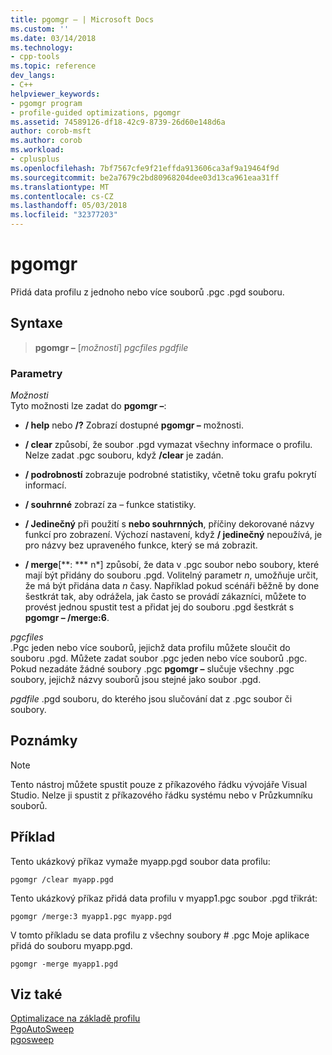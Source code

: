 ```yaml
---
title: pgomgr – | Microsoft Docs
ms.custom: ''
ms.date: 03/14/2018
ms.technology:
- cpp-tools
ms.topic: reference
dev_langs:
- C++
helpviewer_keywords:
- pgomgr program
- profile-guided optimizations, pgomgr
ms.assetid: 74589126-df18-42c9-8739-26d60e148d6a
author: corob-msft
ms.author: corob
ms.workload:
- cplusplus
ms.openlocfilehash: 7bf7567cfe9f21effda913606ca3af9a19464f9d
ms.sourcegitcommit: be2a7679c2bd80968204dee03d13ca961eaa31ff
ms.translationtype: MT
ms.contentlocale: cs-CZ
ms.lasthandoff: 05/03/2018
ms.locfileid: "32377203"
---
```

# <a name="pgomgr"></a>pgomgr

Přidá data profilu z jednoho nebo více souborů .pgc .pgd souboru.

## <a name="syntax"></a>Syntaxe

> **pgomgr –** [*možnosti*] *pgcfiles* *pgdfile*

### <a name="parameters"></a>Parametry

*Možnosti*<br/>
Tyto možnosti lze zadat do **pgomgr –**:

- **/ help** nebo **/?** Zobrazí dostupné **pgomgr –** možnosti.

- **/ clear** způsobí, že soubor .pgd vymazat všechny informace o profilu. Nelze zadat .pgc souboru, když **/clear** je zadán.

- **/ podrobností** zobrazuje podrobné statistiky, včetně toku grafu pokrytí informací.

- **/ souhrnné** zobrazí za – funkce statistiky.

- **/ Jedinečný** při použití s **nebo souhrnných**, příčiny dekorované názvy funkcí pro zobrazení. Výchozí nastavení, když **/ jedinečný** nepoužívá, je pro názvy bez upraveného funkce, který se má zobrazit.

- **/ merge**[**: *** n*] způsobí, že data v .pgc soubor nebo soubory, které mají být přidány do souboru .pgd. Volitelný parametr *n*, umožňuje určit, že má být přidána data *n* časy. Například pokud scénáři běžně by done šestkrát tak, aby odrážela, jak často se provádí zákazníci, můžete to provést jednou spustit test a přidat jej do souboru .pgd šestkrát s **pgomgr – /merge:6**.

*pgcfiles*<br/>
.Pgc jeden nebo více souborů, jejichž data profilu můžete sloučit do souboru .pgd. Můžete zadat soubor .pgc jeden nebo více souborů .pgc. Pokud nezadáte žádné soubory .pgc **pgomgr –** slučuje všechny .pgc soubory, jejichž názvy souborů jsou stejné jako soubor .pgd.

*pgdfile* .pgd souboru, do kterého jsou slučování dat z .pgc soubor či soubory.

## <a name="remarks"></a>Poznámky

> [!NOTE]
> Tento nástroj můžete spustit pouze z příkazového řádku vývojáře Visual Studio. Nelze ji spustit z příkazového řádku systému nebo v Průzkumníku souborů.

## <a name="example"></a>Příklad

Tento ukázkový příkaz vymaže myapp.pgd soubor data profilu:

`pgomgr /clear myapp.pgd`

Tento ukázkový příkaz přidá data profilu v myapp1.pgc soubor .pgd třikrát:

`pgomgr /merge:3 myapp1.pgc myapp.pgd`

V tomto příkladu se data profilu z všechny soubory # .pgc Moje aplikace přidá do souboru myapp.pgd.

`pgomgr -merge myapp1.pgd`

## <a name="see-also"></a>Viz také

[Optimalizace na základě profilu](profile-guided-optimizations.md)<br/>
[PgoAutoSweep](pgoautosweep.md)<br/>
[pgosweep](pgosweep.md)<br/>
